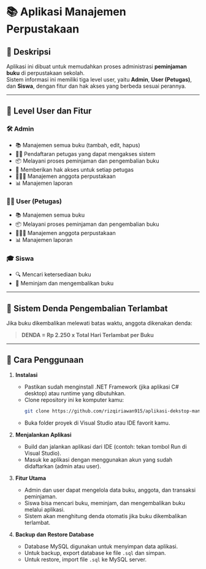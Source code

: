 # 📚 Aplikasi Manajemen Perpustakaan

## 📖 Deskripsi  
Aplikasi ini dibuat untuk memudahkan proses administrasi **peminjaman buku** di perpustakaan sekolah.  
Sistem informasi ini memiliki tiga level user, yaitu **Admin**, **User (Petugas)**, dan **Siswa**, dengan fitur dan hak akses yang berbeda sesuai perannya.

---

## 👥 Level User dan Fitur

### 🛠️ Admin  
- 📚 Manajemen semua buku (tambah, edit, hapus)  
- 👩‍💼 Pendaftaran petugas yang dapat mengakses sistem  
- 📦 Melayani proses peminjaman dan pengembalian buku  
- 🔐 Memberikan hak akses untuk setiap petugas  
- 🧑‍🤝‍🧑 Manajemen anggota perpustakaan  
- 📊 Manajemen laporan

### 🧑‍💻 User (Petugas)  
- 📚 Manajemen semua buku  
- 📦 Melayani proses peminjaman dan pengembalian buku  
- 🧑‍🤝‍🧑 Manajemen anggota perpustakaan  
- 📊 Manajemen laporan

### 🎓 Siswa  
- 🔍 Mencari ketersediaan buku  
- 📖 Meminjam dan mengembalikan buku

---

## 💸 Sistem Denda Pengembalian Terlambat  
Jika buku dikembalikan melewati batas waktu, anggota dikenakan denda:  

> **DENDA = Rp 2.250 x Total Hari Terlambat per Buku**

---

## 🚀 Cara Penggunaan  

1. **Instalasi**  
   - Pastikan sudah menginstall .NET Framework (jika aplikasi C# desktop) atau runtime yang dibutuhkan.  
   - Clone repository ini ke komputer kamu:  
     ```bash
     git clone https://github.com/rizqiriawan915/aplikasi-dekstop-manajemen-perpustakaan.git
     ```  
   - Buka folder proyek di Visual Studio atau IDE favorit kamu.

2. **Menjalankan Aplikasi**  
   - Build dan jalankan aplikasi dari IDE (contoh: tekan tombol Run di Visual Studio).  
   - Masuk ke aplikasi dengan menggunakan akun yang sudah didaftarkan (admin atau user).

3. **Fitur Utama**  
   - Admin dan user dapat mengelola data buku, anggota, dan transaksi peminjaman.  
   - Siswa bisa mencari buku, meminjam, dan mengembalikan buku melalui aplikasi.  
   - Sistem akan menghitung denda otomatis jika buku dikembalikan terlambat.

4. **Backup dan Restore Database**  
   - Database MySQL digunakan untuk menyimpan data aplikasi.  
   - Untuk backup, export database ke file `.sql` dan simpan.  
   - Untuk restore, import file `.sql` ke MySQL server.
